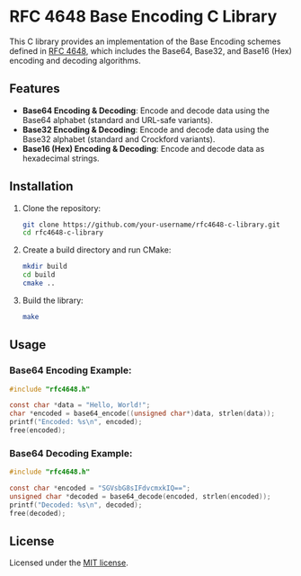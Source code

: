 # RFC 4648 Base Encoding C Library

This C library provides an implementation of the Base Encoding schemes defined in [RFC 4648](https://tools.ietf.org/html/rfc4648), which includes the Base64, Base32, and Base16 (Hex) encoding and decoding algorithms.

## Features
- **Base64 Encoding & Decoding**: Encode and decode data using the Base64 alphabet (standard and URL-safe variants).
- **Base32 Encoding & Decoding**: Encode and decode data using the Base32 alphabet (standard and Crockford variants).
- **Base16 (Hex) Encoding & Decoding**: Encode and decode data as hexadecimal strings.

## Installation

1. Clone the repository:
   ```bash
   git clone https://github.com/your-username/rfc4648-c-library.git
   cd rfc4648-c-library
    ```

2. Create a build directory and run CMake:
   ```bash
   mkdir build
   cd build
   cmake ..
   ```
3. Build the library:
   ```bash
   make
   ```
## Usage

### Base64 Encoding Example:

```c
#include "rfc4648.h"

const char *data = "Hello, World!";
char *encoded = base64_encode((unsigned char*)data, strlen(data));
printf("Encoded: %s\n", encoded);
free(encoded);

```
### Base64 Decoding Example:

```c
#include "rfc4648.h"

const char *encoded = "SGVsbG8sIFdvcmxkIQ==";
unsigned char *decoded = base64_decode(encoded, strlen(encoded));
printf("Decoded: %s\n", decoded);
free(decoded);
```

## License
Licensed under the [MIT license](LICENSE.md).
